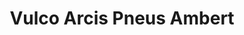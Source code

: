 ---
title: "Vulco Arcis Pneus Ambert"
url: /ambert/vulco-arcis-pneus-ambert/
shop: réparation de voitures
---